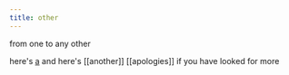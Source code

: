 ```yaml
---
title: other
---
```


from one to any other

here's [a](a)
and here's [[another]]
[[apologies]]
if you have looked for more